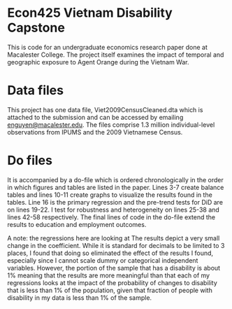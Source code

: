 # Econ425 Vietnam Disability Capstone
This is code for an undergraduate economics research paper done at Macalester College. The project itself examines the impact of temporal and geographic exposure to Agent Orange during the Vietnam War. 
# Data files
This project has one data file, Viet2009CensusCleaned.dta which is attached to the submission and can be accessed by emailing enguyen@macalester.edu. The files comprise 1.3 million individual-level observations from IPUMS and the 2009 Vietnamese Census. 
# Do files
It is accompanied by a do-file which is ordered chronologically in the order in which figures and tables are listed in the paper. Lines 3-7 create balance tables and lines 10-11 create graphs to visualize the results found in the tables. Line 16 is the primary regression and the pre-trend tests for DiD are on lines 19-22. I test for robustness and heterogeneity on lines 25-38 and lines 42-58 respectively. The final lines of code in the do-file extend the results to education and employment outcomes. 

A note: the regressions here are looking at The results depict a very small change in the coefficient. While it is standard for decimals to be limited to 3 places, I found that doing so eliminated the effect of the results I found, especially since I cannot scale dummy or categorical independent variables. However, the portion of the sample that has a disability is about 1% meaning that the results are more meaningful than that each of my regressions looks at the impact of the probability of changes to disability that is less than 1% of the population, given that fraction of people with disability in my data is less than 1% of the sample. 
